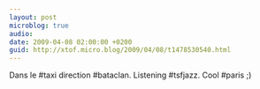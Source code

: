 ```yaml
---
layout: post
microblog: true
audio: 
date: 2009-04-08 02:00:00 +0200
guid: http://xtof.micro.blog/2009/04/08/t1478530540.html
---
```

Dans le #taxi direction #bataclan. Listening #tsfjazz. Cool #paris ;)
